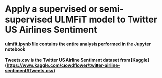 # Apply a supervised or semi-supervised ULMFiT model to Twitter US Airlines Sentiment
#### ulmfit.ipynb file contains the entire analysis performed in the Jupyter notebook
#### Tweets.csv is the Twitter US Airline Sentiment dataset from [Kaggle] (https://www.kaggle.com/crowdflower/twitter-airline-sentiment#Tweets.csv)
